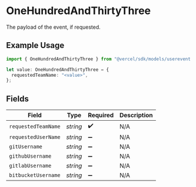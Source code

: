 # OneHundredAndThirtyThree

The payload of the event, if requested.

## Example Usage

```typescript
import { OneHundredAndThirtyThree } from "@vercel/sdk/models/userevent.js";

let value: OneHundredAndThirtyThree = {
  requestedTeamName: "<value>",
};
```

## Fields

| Field               | Type                | Required            | Description         |
| ------------------- | ------------------- | ------------------- | ------------------- |
| `requestedTeamName` | *string*            | :heavy_check_mark:  | N/A                 |
| `requestedUserName` | *string*            | :heavy_minus_sign:  | N/A                 |
| `gitUsername`       | *string*            | :heavy_minus_sign:  | N/A                 |
| `githubUsername`    | *string*            | :heavy_minus_sign:  | N/A                 |
| `gitlabUsername`    | *string*            | :heavy_minus_sign:  | N/A                 |
| `bitbucketUsername` | *string*            | :heavy_minus_sign:  | N/A                 |